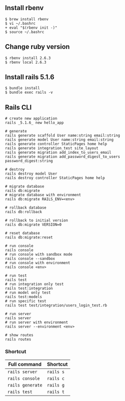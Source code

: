 ## Install rbenv
```
$ brew install rbenv
$ vi ~/.bashrc
+ eval "$(rbenv init -)"
$ source ~/.bashrc
```

## Change ruby version
```
$ rbenv install 2.6.3
$ rbenv local 2.6.3
```

## Install rails 5.1.6
```
$ bundle install
$ bundle exec rails -v
```

## Rails CLI
```
# create new application
rails _5.1.6_ new hello_app

# generate
rails generate scaffold User name:string email:string
rails generate model User name:string email:string
rails generate controller StaticPages home help
rails generate integration_test site_layout
rails generate migration add_index_to_users_email
rails generate migration add_password_digest_to_users password_digest:string

# destroy
rails destroy model User
rails destroy controller StaticPages home help

# migrate database
rails db:migrate
# migrate database with environment
rails db:migrate RAILS_ENV=<env>

# rollback database
rails db:rollback

# rollback to initial version
rails db:migrate VERSION=0

# reset database
rails db:migrate:reset

# run console
rails console
# run console with sandbox mode
rails console --sandbox
# run console with environment
rails console <env>

# run test
rails test
# run integration only test
rails test:integration
# run model only test
rails test:models
# run specific test
rails test test/integration/users_login_test.rb

# run server
rails server
# run server with environment
rails server --environment <env>

# show routes
rails routes
```

### Shortcut
| Full command | Shortcut |
----|---- 
| `rails server` | `rails s` |  
| `rails console` | `rails c` |  
| `rails generate` | `rails g` |  
| `rails test` | `rails t` |  
